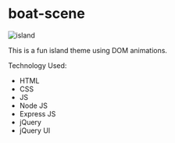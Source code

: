 # boat-scene

![island](https://user-images.githubusercontent.com/11530269/103577503-cd7dec80-4e89-11eb-9618-dc614723c089.PNG)

This is a fun island theme using DOM animations.

Technology Used:
- HTML
- CSS
- JS
- Node JS
- Express JS
- jQuery
- jQuery UI